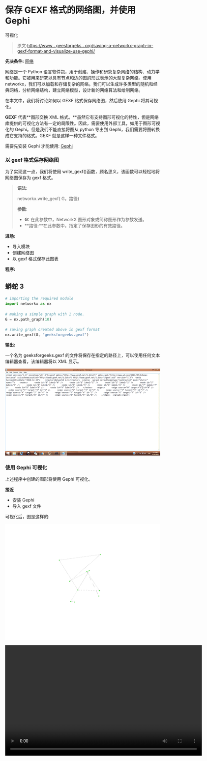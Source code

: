 # 保存 GEXF 格式的网络图，并使用 Gephi

可视化

> 原文:[https://www . geesforgeks . org/saving-a-networkx-graph-in-gexf-format-and-visualize-use-gephi/](https://www.geeksforgeeks.org/saving-a-networkx-graph-in-gexf-format-and-visualize-using-gephi/)

**先决条件:** [网络](https://www.geeksforgeeks.org/networkx-python-software-package-study-complex-networks/)

网络是一个 Python 语言软件包，用于创建、操作和研究复杂网络的结构、动力学和功能。它被用来研究以具有节点和边的图的形式表示的大型复杂网络。使用 networkx，我们可以加载和存储复杂的网络。我们可以生成许多类型的随机和经典网络，分析网络结构，建立网络模型，设计新的网络算法和绘制网络。

在本文中，我们将讨论如何以 GEXF 格式保存网络图，然后使用 Gephi 将其可视化。

**GEXF** 代表**图形交换 XML 格式。**虽然它有支持图形可视化的特性，但是网络库提供的可视化方法有一定的局限性。因此，需要使用外部工具，如用于图形可视化的 Gephi。但是我们不能直接将图从 python 导出到 Gephi，我们需要将图转换成它支持的格式。GEXF 就是这样一种文件格式。

需要先安装 Gephi 才能使用: [Gephi](https://gephi.org/)

### 以 gexf 格式保存网络图

为了实现这一点，我们将使用 write_gexf()函数，顾名思义，该函数可以轻松地将网络图保存为 gexf 格式。

> **语法:**
> 
> networkx.write_gexf( G，路径)
> 
> **参数:**
> 
> *   **G:** 在此参数中，NetworkX 图形对象或简称图形作为参数发送。
> *   **路径:**在此参数中，指定了保存图形的有效路径。

**进场:**

*   导入模块
*   创建网络图
*   以 gexf 格式保存此图表

**程序:**

## 蟒蛇 3

```py
# importing the required module
import networkx as nx

# making a simple graph with 1 node.
G = nx.path_graph(10)

# saving graph created above in gexf format
nx.write_gexf(G, "geeksforgeeks.gexf")
```

**输出:**

一个名为 geeksforgeeks.gexf 的文件将保存在指定的路径上，可以使用任何文本编辑器查看，该编辑器将以 XML 显示。

![](img/23a8aa65fe0fcd2fd7069d2cd9a74375.png)

### 使用 Gephi 可视化

上述程序中创建的图形将使用 Gephi 可视化。

**接近**

*   安装 Gephi
*   导入 gexf 文件

可视化后，图是这样的:

![](img/aad76eaaf3746af3ef6fef57a4747f4a.png)

<video class="wp-video-shortcode" id="video-534630-1" width="640" height="360" preload="metadata" controls=""><source type="video/mp4" src="https://media.geeksforgeeks.org/wp-content/uploads/20201230182548/op.mp4?_=1">[https://media.geeksforgeeks.org/wp-content/uploads/20201230182548/op.mp4](https://media.geeksforgeeks.org/wp-content/uploads/20201230182548/op.mp4)</video>